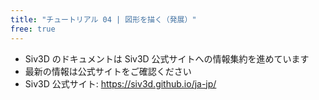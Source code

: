 ```yaml
---
title: "チュートリアル 04 | 図形を描く（発展）"
free: true
---
```


- Siv3D のドキュメントは Siv3D 公式サイトへの情報集約を進めています
- 最新の情報は公式サイトをご確認ください
- Siv3D 公式サイト: https://siv3d.github.io/ja-jp/
